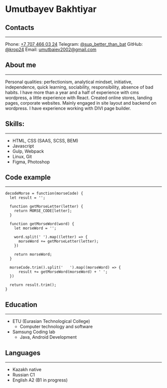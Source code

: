 # Umutbayev Bakhtiyar
## Contacts
***
Phone: [+7 707 466 03 24](tel:+77074660324)
Telegram: [@sup_better_than_bat](https://t.me/sup_better_than_bat)
GitHub: [@krop24](https://github.com/krop24)
Email: [umutbaiev2002@gmail.com](mailto:umutbaiev2002@gmail.com)

## About me
***
Personal qualities: perfectionism, analytical mindset, initiative, independence, quick learning, sociability, responsibility, absence of bad habits. I have more than a year and a half of experience with cms wordpress, a little experience with React. Created online stores, landing pages, corporate websites. Mainly engaged in site layout and backend on wordpress. I have experience working with DIVI page builder.

## Skills:
***
- HTML, CSS (SAAS, SCSS, BEM) 
- Javascript
- Gulp, Webpack
- Linux, Git 
- Figma, Photoshop

## Code example
***
    decodeMorse = function(morseCode) {
      let result = '';
      
      function getMorseLetter(letter) {
        return MORSE_CODE[letter];
      }
      
      function getMorseWord(word) {
        let morseWord = '';
        
        word.split(' ').map((letter) => {
          morseWord += getMorseLetter(letter);
        })
        
        return morseWord;
      }
      
      morseCode.trim().split('   ').map((morseWord) => {
          result += getMorseWord(morseWord) + ' ';
      })
      
      return result.trim();
    }
    
## Education
***
- ETU (Eurasian Technological College)
    - Computer technology and software
- Samsung Сoding lab
    - Java, Android Development

## Languages
***
- Kazakh native
- Russian C1
- English A2 (B1 in progress)
